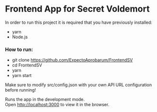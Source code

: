 # Frontend App for Secret Voldemort

In order to run this project it is required that you have previously installed:
- yarn
- Node.js

### How to run:
- git clone https://github.com/ExpectoAprobarum/FrontendSV
- cd FrontendSV
- yarn
- yarn start

Make sure to modify src/config.json with your own API URL configuration before running!

Runs the app in the development mode.<br />
Open [http://localhost:3000](http://localhost:3000) to view it in the browser.
